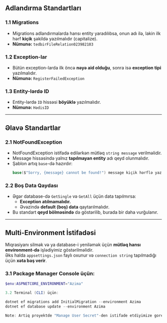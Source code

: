 ## Adlandırma Standartları

### 1.1 Migrations
- Migrations adlandırmalarda hansı entity yaradılıbsa, onun adı ilə, lakin ilk hərf **kiçik** şəkildə yazılmalıdır (capitalize).
- **Nümunə:** `tedbirFileRelation023982103`

### 1.2 Exception-lar
- Bütün exception-larda ilk öncə **nəyə aid olduğu**, sonra isə **exception tipi** yazılmalıdır.
- **Nümunə:** `RegisterFailedException`

### 1.3 Entity-lərdə ID
- Entity-lərdə `ID` hissəsi **böyüklə** yazılmalıdır.
- **Nümunə:** `HədisID`

---

## Əlavə Standartlar

### 2.1 NotFoundException
- NotFoundException istifadə edilərkən mütləq `string message` verilməlidir.
- Message hissəsində yalnız **tapılmayan entity** adı qeyd olunmalıdır.
- Şablon artıq `base`-də hazırdır:
  ```csharp
  base($"Sorry, {message} cannot be found!") message kiçik hərflə yazılmalıdır, çünki cümlənin ortasında istifadə olunur.
### 2.2 Boş Data Qaydası

- Əgər database-də `GetSingle` və `GetAll` üçün data tapılmırsa:
  - **Exception atılmamalıdır.**
  - Əvəzində **default (boş) data** qaytarılmalıdır.
- Bu standart **qeyd bölməsində** də göstərilib, burada bir daha vurğulanır.

---

## Multi-Environment İstifadəsi

Miqrasiyanı silmək və ya database-i yeniləmək üçün **mütləq hansı environment-də** işlədiyimiz göstərilməlidir.  
Əks halda `appsettings.json` faylı oxunur və `connection string` tapılmadığı üçün **xəta baş verir**.

### 3.1 Package Manager Console üçün:

```powershell
$env:ASPNETCORE_ENVIRONMENT="Azima"

3.2 Terminal (CLI) üçün:

dotnet ef migrations add InitialMigration --environment Azima
dotnet ef database update --environment Azima

Note: Artiq proyektde "Manage User Secret"-den istifade etdiyimize gore, environment-e ehtiyac yoxdur.
